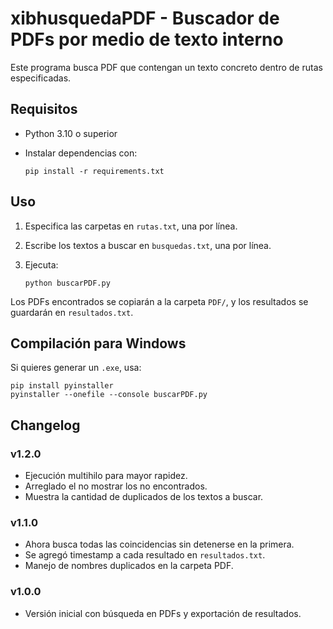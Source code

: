 
# xibhusquedaPDF - Buscador de PDFs por medio de texto interno

Este programa busca PDF que contengan un texto concreto dentro de rutas especificadas.

## Requisitos
- Python 3.10 o superior
- Instalar dependencias con:

  ```
  pip install -r requirements.txt
  ```

## Uso
1. Especifica las carpetas en `rutas.txt`, una por línea.
2. Escribe los textos a buscar en `busquedas.txt`, una por línea.
3. Ejecuta:

   ```
   python buscarPDF.py
   ```

Los PDFs encontrados se copiarán a la carpeta `PDF/`, y los resultados se guardarán en `resultados.txt`.

## Compilación para Windows
Si quieres generar un `.exe`, usa:

  ```
  pip install pyinstaller
  pyinstaller --onefile --console buscarPDF.py
  ```

## Changelog
### v1.2.0
- Ejecución multihilo para mayor rapidez.
- Arreglado el no mostrar los no encontrados.
- Muestra la cantidad de duplicados de los textos a buscar.

### v1.1.0
- Ahora busca todas las coincidencias sin detenerse en la primera.
- Se agregó timestamp a cada resultado en `resultados.txt`.
- Manejo de nombres duplicados en la carpeta PDF.

### v1.0.0
- Versión inicial con búsqueda en PDFs y exportación de resultados.

